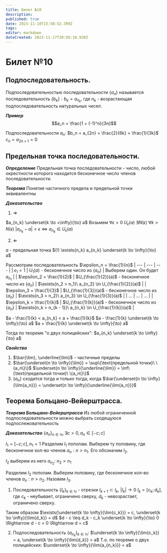 ```yaml
---
title: Билет №10
description: 
published: true
date: 2023-11-18T15:58:52.399Z
tags: 
editor: markdown
dateCreated: 2023-11-17T20:56:18.930Z
---
```


# Билет №10

## Подпоследовательность.
Подпоследовательностью последовательности $\{a_n\}$ называется последовательность $\{b_k\}: b_k = a_{n_k}$, где $n_k$ - возрастающая подпоследовательность натуральных чисел.

***Пример***
$$a_n = \frac{1 + (-1)^n}{3n}$$

Подпоследовательности $a_n$:
$b_n = a_{2n} = \frac{2}{6k} = \frac{1}{3k}$
$c_n = a_{2n + 1} = 0$

## Предельная точка последовательности.

***Определение***
Предельная точка последовательности - число, любой окрестности которого находится бесконечное число членов последовательности.

***Теорема***
Понятия частичного предела и предельной точки эквивалентны

***Доказательство***
1) $\Rightarrow$

$a_{n_k} \underset{k \to +\infty}{\to} a$
Возьмем $\forall{\epsilon > 0}\ U_\epsilon(a)$
$\exists{N(\epsilon)}\ \forall{k > N(\epsilon)}\ |a_{n_k} - a| < \epsilon \Leftrightarrow a_{n_k} \in U_\epsilon(a)$

2) $\Leftarrow$

$a$ - предельная точка
$(!) \exists{n_k} a_{n_k} \underset{k \to \infty}{\to} a$

Рассмотрим последовательность $\epsilon_n = \frac{1}{n}$
| --- | --- | --- |
| $\epsilon_1 = 1$ | $U_1(a)$ - бесконечное число из $\{a_n\}$ | Выберем один. Он будет $a_{n_1}$ |
| $\epsilon_2 = \frac{1}{2}$ | $U_{\frac{1}{2}}(a)$ - бесконечное число из $\{a_n\}$ | $\exists{n_2 > n_1}\ a_{n_2} \in U_{\frac{1}{2}}(a)$ |
| $\epsilon_3 = \frac{1}{3}$ | $U_{\frac{1}{3}}(a)$ - бесконечное число из $\{a_n\}$ | $\exists{n_3 > n_2}\ a_{n_3} \in U_{\frac{1}{3}}(a)$ |
| ... | ... | ... |
| $\epsilon_k = \frac{1}{k}$ | $U_{\frac{1}{k}}(a)$ - бесконечное число из $\{a_n\}$ | $\exists{n_k > n_{k - 1}}\ a_{n_k} \in U_{\frac{1}{k}}(a)$ |

$a - \frac{1}{k} < a_{n_k} < a + \frac{1}{k}$
$a - \frac{1}{k} \underset{k \to \infty}{\to} a$
$a + \frac{1}{k} \underset{k \to \infty}{\to} a$

Тогда по теореме "о двух полицейских":
$a_{n_k} \underset{k \to \infty}{\to} a$

***Свойства***
1) $\bar{\lim}, \underline{\lim}$ - частичные пределы
2) $\bar{\underset{n \to \infty}{\lim}} = \sup\{\text{предельной точки}\ \{a_n\}\}$
$\underset{n \to \infty}{\underline{\lim}} = \inf\{\text{предельной точки}\ \{a_n\}\}$
3) $\{a_n\}$ сходится тогда и только тогда, когда $\bar{\underset{n \to \infty}{\lim{a_n}}} = \underset{n \to \infty}{\underline{\lim{a_n}}}$

## Теорема Больцано-Вейерштрасса.

***Теорема Больцано-Вейерштрасса***
Из любой ограниченной подпоследовательности можно выбрать сходящуюся подпослежовательность

***Доказательство***
$\{a_n\}_{n \in \mathbb{N}}, \exists{c > 0}, a_n \in [-c; c]$ 

$I_1 = [-c; c], n_1 = 1$
Разделим $I_1$ пополам. Выберем ту половину, где бесконечное кол-во членов $a_n : n > n_1$. Его обозначим $I_2$.

$I_2$ выберем из него $a_{n_2}$: $n_2 > n_1$

Разделим $I_2$ пополам. Выберем половину, где бесконечное кол-во членов $a_n: n > n_2$. Назовем $I_3$.

1) Последовательность $\{I_k\}_{k \in \mathbb{N}}$ - отрезки
$I_{k + 1} \subset I_k$, $|I_k| \to 0$
$I_k = [c_k; d_k]$, где $c_k$ - неубывает, ограничено сверху, $d_k$ - невозрастает, ограничено сверху.

Таким образом $\exists{\underset{k \to \infty}{\lim{c_k}}} = c, \underset{k \to \infty}{\lim{d_k}} = d$
$d - c \leq d_k - c_k \underset{k \to \infty}{\to} 0 \Rightarrow d - c = 0 \Rightarrow d = c$

2) Подпоследовательность $\{a_{n_k}\}_{k \in \mathbb{N}}$:
$\underset{k \to \infty}{\lim{c_k}} = a, \underset{k \to \infty}{\lim{d_k}} = a$
Т.о. по теореме о двух полицейских: $\underset{k \to \infty}{\lim{a_{n_k}}} = a$

